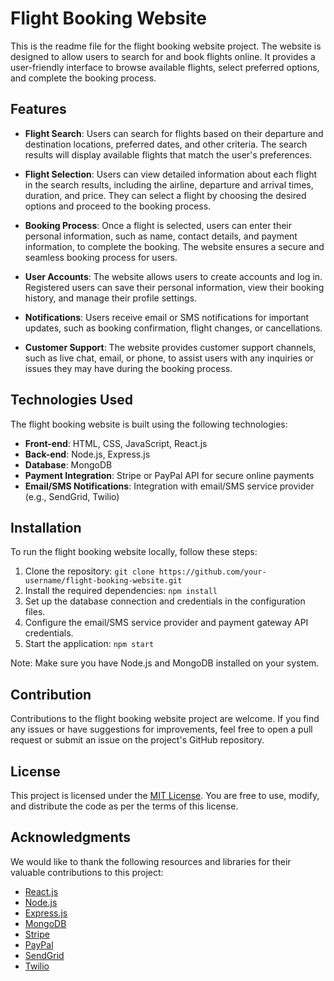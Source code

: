 # Flight Booking Website

This is the readme file for the flight booking website project. The website is designed to allow users to search for and book flights online. It provides a user-friendly interface to browse available flights, select preferred options, and complete the booking process.

## Features

- **Flight Search**: Users can search for flights based on their departure and destination locations, preferred dates, and other criteria. The search results will display available flights that match the user's preferences.

- **Flight Selection**: Users can view detailed information about each flight in the search results, including the airline, departure and arrival times, duration, and price. They can select a flight by choosing the desired options and proceed to the booking process.

- **Booking Process**: Once a flight is selected, users can enter their personal information, such as name, contact details, and payment information, to complete the booking. The website ensures a secure and seamless booking process for users.

- **User Accounts**: The website allows users to create accounts and log in. Registered users can save their personal information, view their booking history, and manage their profile settings.

- **Notifications**: Users receive email or SMS notifications for important updates, such as booking confirmation, flight changes, or cancellations.

- **Customer Support**: The website provides customer support channels, such as live chat, email, or phone, to assist users with any inquiries or issues they may have during the booking process.

## Technologies Used

The flight booking website is built using the following technologies:

- **Front-end**: HTML, CSS, JavaScript, React.js
- **Back-end**: Node.js, Express.js
- **Database**: MongoDB
- **Payment Integration**: Stripe or PayPal API for secure online payments
- **Email/SMS Notifications**: Integration with email/SMS service provider (e.g., SendGrid, Twilio)

## Installation

To run the flight booking website locally, follow these steps:

1. Clone the repository: `git clone https://github.com/your-username/flight-booking-website.git`
2. Install the required dependencies: `npm install`
3. Set up the database connection and credentials in the configuration files.
4. Configure the email/SMS service provider and payment gateway API credentials.
5. Start the application: `npm start`

Note: Make sure you have Node.js and MongoDB installed on your system.

## Contribution

Contributions to the flight booking website project are welcome. If you find any issues or have suggestions for improvements, feel free to open a pull request or submit an issue on the project's GitHub repository.

## License

This project is licensed under the [MIT License](https://opensource.org/licenses/MIT). You are free to use, modify, and distribute the code as per the terms of this license.

## Acknowledgments

We would like to thank the following resources and libraries for their valuable contributions to this project:

- [React.js](https://reactjs.org/)
- [Node.js](https://nodejs.org/)
- [Express.js](https://expressjs.com/)
- [MongoDB](https://www.mongodb.com/)
- [Stripe](https://stripe.com/)
- [PayPal](https://www.paypal.com/)
- [SendGrid](https://sendgrid.com/)
- [Twilio](https://www.twilio.com/)
